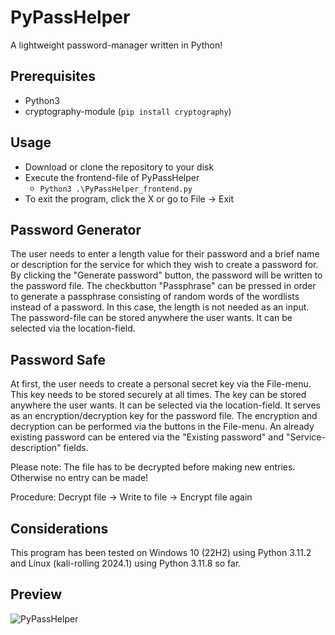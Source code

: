 # PyPassHelper
A lightweight password-manager written in Python!

## Prerequisites
* Python3
* cryptography-module (<code>pip install cryptography</code>)

## Usage
* Download or clone the repository to your disk
* Execute the frontend-file of PyPassHelper
  * <code>Python3 .\PyPassHelper_frontend.py</code>
* To exit the program, click the X or go to File -> Exit

## Password Generator
The user needs to enter a length value for their password and a brief name or description for the service for which they wish to create a password for. By clicking the "Generate password" button, the password will be written to the password file. The checkbutton "Passphrase" can be pressed in order to generate a passphrase consisting of random words of the wordlists instead of a password. In this case, the length is not needed as an input. The password-file can be stored anywhere the user wants. It can be selected via the location-field.

## Password Safe
At first, the user needs to create a personal secret key via the File-menu. This key needs to be stored securely at all times. The key can be stored anywhere the user wants. It can be selected via the location-field. It serves as an encryption/decryption key for the password file. The encryption and decryption can be performed via the buttons in the File-menu. An already existing password can be entered via the "Existing password" and "Service-description" fields.

Please note: The file has to be decrypted before making new entries. Otherwise no entry can be made!

Procedure: Decrypt file -> Write to file -> Encrypt file again

## Considerations
This program has been tested on Windows 10 (22H2) using Python 3.11.2 and Linux (kali-rolling 2024.1) using Python 3.11.8 so far.

## Preview
![PyPassHelper](https://github.com/FrenkensteinsCode/PyPassHelper/assets/145868868/aad2a59e-2ac0-4910-84bb-b33d82f68eec)
